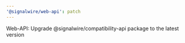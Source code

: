 ```yaml
---
'@signalwire/web-api': patch
---
```


Web-API: Upgrade @signalwire/compatibility-api package to the latest version
